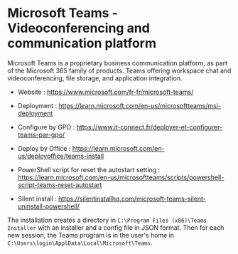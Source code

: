 # Microsoft Teams - Videoconferencing and communication platform

Microsoft Teams is a proprietary business communication platform, as
part of the Microsoft 365 family of products. Teams offering workspace
chat and videoconferencing, file storage, and application integration.

* Website : https://www.microsoft.com/fr-fr/microsoft-teams/
* Deployment : https://learn.microsoft.com/en-us/microsoftteams/msi-deployment

* Configure by GPO : https://www.it-connect.fr/deployer-et-configurer-teams-par-gpo/
* Deploy by Office : https://learn.microsoft.com/en-us/deployoffice/teams-install
* PowerShell script for reset the autostart setting : https://learn.microsoft.com/en-us/microsoftteams/scripts/powershell-script-teams-reset-autostart
* Silent install : https://silentinstallhq.com/microsoft-teams-silent-uninstall-powershell/

The installation creates a directory in `C:\Program Files (x86)\Teams Installer` with an installer and a config file in JSON format.
Then for each new session, the Teams program is in the user's home in `C:\Users\login\ApplData\Local\Microsoft\Teams`.

